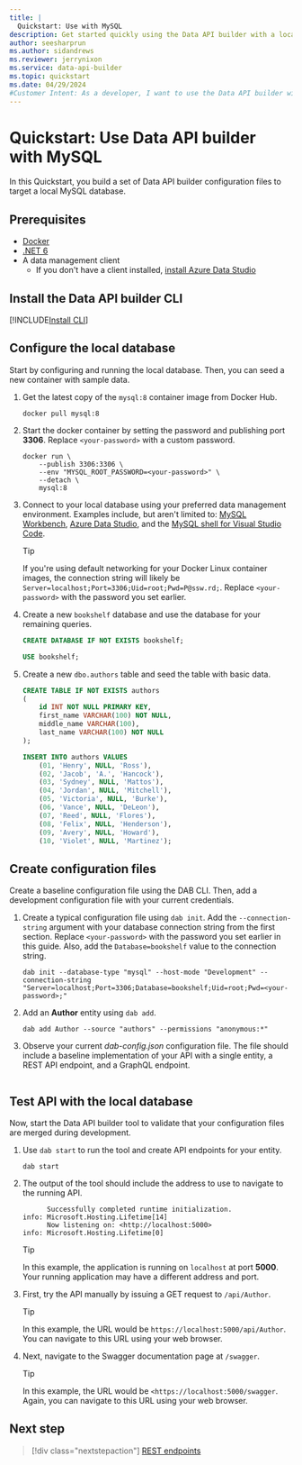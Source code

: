 ```yaml
---
title: |
  Quickstart: Use with MySQL
description: Get started quickly using the Data API builder with a local Docker-hosted MySQL database.
author: seesharprun
ms.author: sidandrews
ms.reviewer: jerrynixon
ms.service: data-api-builder
ms.topic: quickstart
ms.date: 04/29/2024
#Customer Intent: As a developer, I want to use the Data API builder with my local MySQL database, so that I can quickly develop my API before deploying it.
---
```


# Quickstart: Use Data API builder with MySQL

In this Quickstart, you build a set of Data API builder configuration files to target a local MySQL database.

## Prerequisites

- [Docker](https://www.docker.com/products/docker-desktop/)
- [.NET 6](https://dotnet.microsoft.com/download/dotnet/6.0)
- A data management client
  - If you don't have a client installed, [install Azure Data Studio](/azure-data-studio/download-azure-data-studio)

## Install the Data API builder CLI

[!INCLUDE[Install CLI](includes/install-cli.md)]

## Configure the local database

Start by configuring and running the local database. Then, you can seed a new container with sample data.

1. Get the latest copy of the `mysql:8` container image from Docker Hub.

    ```shell
    docker pull mysql:8
    ```

1. Start the docker container by setting the password and publishing port **3306**. Replace `<your-password>` with a custom password.

    ```shell
    docker run \
        --publish 3306:3306 \
        --env "MYSQL_ROOT_PASSWORD=<your-password>" \
        --detach \
        mysql:8
    ```

1. Connect to your local database using your preferred data management environment. Examples include, but aren't limited to: [MySQL Workbench](https://www.mysql.com/products/workbench/), [Azure Data Studio](/azure-data-studio), and the [MySQL shell for Visual Studio Code](https://marketplace.visualstudio.com/items?itemName=Oracle.mysql-shell-for-vs-code).

    > [!TIP]
    > If you're using default networking for your Docker Linux container images, the connection string will likely be `Server=localhost;Port=3306;Uid=root;Pwd=P@ssw.rd;`. Replace `<your-password>` with the password you set earlier.

1. Create a new `bookshelf` database and use the database for your remaining queries.

    ```sql
    CREATE DATABASE IF NOT EXISTS bookshelf;

    USE bookshelf;
    ```

1. Create a new `dbo.authors` table and seed the table with basic data.

    ```sql
    CREATE TABLE IF NOT EXISTS authors
    (
        id INT NOT NULL PRIMARY KEY,
        first_name VARCHAR(100) NOT NULL,
        middle_name VARCHAR(100),
        last_name VARCHAR(100) NOT NULL
    );

    INSERT INTO authors VALUES
        (01, 'Henry', NULL, 'Ross'),
        (02, 'Jacob', 'A.', 'Hancock'),
        (03, 'Sydney', NULL, 'Mattos'),
        (04, 'Jordan', NULL, 'Mitchell'),
        (05, 'Victoria', NULL, 'Burke'),
        (06, 'Vance', NULL, 'DeLeon'),
        (07, 'Reed', NULL, 'Flores'),
        (08, 'Felix', NULL, 'Henderson'),
        (09, 'Avery', NULL, 'Howard'),
        (10, 'Violet', NULL, 'Martinez');
    ```

## Create configuration files

Create a baseline configuration file using the DAB CLI. Then, add a development configuration file with your current credentials.

1. Create a typical configuration file using `dab init`. Add the `--connection-string` argument with your database connection string from the first section. Replace `<your-password>` with the password you set earlier in this guide. Also, add the `Database=bookshelf` value to the connection string.

    ```dotnetcli
    dab init --database-type "mysql" --host-mode "Development" --connection-string "Server=localhost;Port=3306;Database=bookshelf;Uid=root;Pwd=<your-password>;"
    ```

1. Add an **Author** entity using `dab add`.

    ```dotnetcli
    dab add Author --source "authors" --permissions "anonymous:*"
    ```

1. Observe your current *dab-config.json* configuration file. The file should include a baseline implementation of your API with a single entity, a REST API endpoint, and a GraphQL endpoint.

    ```json
    ```

## Test API with the local database

Now, start the Data API builder tool to validate that your configuration files are merged during development.

1. Use `dab start` to run the tool and create API endpoints for your entity.

    ```dotnetcli
    dab start
    ```

1. The output of the tool should include the address to use to navigate to the running API.

    ```output
          Successfully completed runtime initialization.
    info: Microsoft.Hosting.Lifetime[14]
          Now listening on: <http://localhost:5000>
    info: Microsoft.Hosting.Lifetime[0]
    ```

    > [!TIP]
    > In this example, the application is running on `localhost` at port **5000**. Your running application may have a different address and port.

1. First, try the API manually by issuing a GET request to `/api/Author`.

    > [!TIP]
    > In this example, the URL would be `https://localhost:5000/api/Author`. You can navigate to this URL using your web browser.

1. Next, navigate to the Swagger documentation page at `/swagger`.

    > [!TIP]
    > In this example, the URL would be `<https://localhost:5000/swagger`. Again, you can navigate to this URL using your web browser.

## Next step

> [!div class="nextstepaction"]
> [REST endpoints](rest.md)

